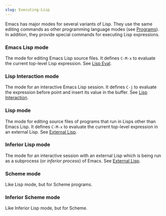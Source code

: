 ```yaml
---
slug: Executing-Lisp
---
```


Emacs has major modes for several variants of Lisp. They use the same editing commands as other programming language modes (see [Programs](Programs)). In addition, they provide special commands for executing Lisp expressions.

### Emacs Lisp mode

The mode for editing Emacs Lisp source files. It defines `C-M-x` to evaluate the current top-level Lisp expression. See [Lisp Eval](Lisp-Eval).

### Lisp Interaction mode

The mode for an interactive Emacs Lisp session. It defines `C-j` to evaluate the expression before point and insert its value in the buffer. See [Lisp Interaction](Lisp-Interaction).

### Lisp mode

The mode for editing source files of programs that run in Lisps other than Emacs Lisp. It defines `C-M-x` to evaluate the current top-level expression in an external Lisp. See [External Lisp](External-Lisp).

### Inferior Lisp mode

The mode for an interactive session with an external Lisp which is being run as a subprocess (or *inferior process*) of Emacs. See [External Lisp](External-Lisp).

### Scheme mode

Like Lisp mode, but for Scheme programs.

### Inferior Scheme mode

Like Inferior Lisp mode, but for Scheme.
